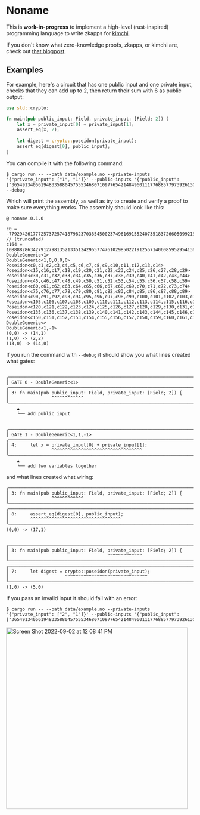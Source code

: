 # Noname

This is **work-in-progress** to implement a high-level (rust-inspired) programming language to write zkapps for [kimchi](https://github.com/o1-labs/proof-systems).

If you don't know what zero-knowledge proofs, zkapps, or kimchi are, check out [that blogpost](https://minaprotocol.com/blog/kimchi-the-latest-update-to-minas-proof-system).

## Examples

For example, here's a circuit that has one public input and one private input, checks that they can add up to 2, then return their sum with 6 as public output:

```rust
use std::crypto;

fn main(pub public_input: Field, private_input: [Field; 2]) {
    let x = private_input[0] + private_input[1];
    assert_eq(x, 2);
    
    let digest = crypto::poseidon(private_input);
    assert_eq(digest[0], public_input);
}
```

You can compile it with the following command:

```console
$ cargo run -- --path data/example.no --private-inputs '{"private_input": ["1", "1"]}' --public-inputs '{"public_input": ["3654913405619483358804575553468071097765421484960111776885779739261304758583"]}' --debug
```

Which will print the assembly, as well as try to create and verify a proof to make sure everything works. The assembly should look like this:

```
@ noname.0.1.0

c0 = -7792942617772573725741879823703654500237496169155240735183726605099215774906
// (truncated)
c164 = 10888828634279127981352133512429657747610298502219125571406085952954136470354
DoubleGeneric<1>
DoubleGeneric<1,0,0,0,0>
Poseidon<c0,c1,c2,c3,c4,c5,c6,c7,c8,c9,c10,c11,c12,c13,c14>
Poseidon<c15,c16,c17,c18,c19,c20,c21,c22,c23,c24,c25,c26,c27,c28,c29>
Poseidon<c30,c31,c32,c33,c34,c35,c36,c37,c38,c39,c40,c41,c42,c43,c44>
Poseidon<c45,c46,c47,c48,c49,c50,c51,c52,c53,c54,c55,c56,c57,c58,c59>
Poseidon<c60,c61,c62,c63,c64,c65,c66,c67,c68,c69,c70,c71,c72,c73,c74>
Poseidon<c75,c76,c77,c78,c79,c80,c81,c82,c83,c84,c85,c86,c87,c88,c89>
Poseidon<c90,c91,c92,c93,c94,c95,c96,c97,c98,c99,c100,c101,c102,c103,c104>
Poseidon<c105,c106,c107,c108,c109,c110,c111,c112,c113,c114,c115,c116,c117,c118,c119>
Poseidon<c120,c121,c122,c123,c124,c125,c126,c127,c128,c129,c130,c131,c132,c133,c134>
Poseidon<c135,c136,c137,c138,c139,c140,c141,c142,c143,c144,c145,c146,c147,c148,c149>
Poseidon<c150,c151,c152,c153,c154,c155,c156,c157,c158,c159,c160,c161,c162,c163,c164>
DoubleGeneric<>
DoubleGeneric<1,-1>
(0,0) -> (14,1)
(1,0) -> (2,2)
(13,0) -> (14,0)
```

If you run the command with `--debug` it should show you what lines created what gates:

```

╭────────────────────────────────────────────────────────────────────────────────
│ GATE 0 - DoubleGeneric<1>
╭────────────────────────────────────────────────────────────────────────────────
│ 3: fn main(pub public_input: Field, private_input: [Field; 2]) {
│                ^^^^^^^^^^^^
╰────────────────────────────────────────────────────────────────────────────────
    ▲
    ╰── add public input


╭────────────────────────────────────────────────────────────────────────────────
│ GATE 1 - DoubleGeneric<1,1,-1>
╭────────────────────────────────────────────────────────────────────────────────
│ 4:     let x = private_input[0] + private_input[1];
│                ^^^^^^^^^^^^^^^^^^^^^^^^^^^^^^^^^^
╰────────────────────────────────────────────────────────────────────────────────
    ▲
    ╰── add two variables together
```

and what lines created what wiring:

```
╭────────────────────────────────────────────────────────────────────────────────
│ 3: fn main(pub public_input: Field, private_input: [Field; 2]) {
│                ^^^^^^^^^^^^
╰────────────────────────────────────────────────────────────────────────────────
╭────────────────────────────────────────────────────────────────────────────────
│ 8:     assert_eq(digest[0], public_input);
│        ^^^^^^^^^^^^^^^^^^^^^^^^^^^^^^^^^^
╰────────────────────────────────────────────────────────────────────────────────
(0,0) -> (17,1)


╭────────────────────────────────────────────────────────────────────────────────
│ 3: fn main(pub public_input: Field, private_input: [Field; 2]) {
│                                     ^^^^^^^^^^^^^
╰────────────────────────────────────────────────────────────────────────────────
╭────────────────────────────────────────────────────────────────────────────────
│ 7:     let digest = crypto::poseidon(private_input);
│                     ^^^^^^^^^^^^^^^^^^^^^^^^^^^^^^^
╰────────────────────────────────────────────────────────────────────────────────
(1,0) -> (5,0)
```

If you pass an invalid input it should fail with an error:

```
$ cargo run -- --path data/example.no --private-inputs '{"private_input": ["2", "1"]}' --public-inputs '{"public_input": ["3654913405619483358804575553468071097765421484960111776885779739261304758583"]}'26177265001502838070204204
```

<img width="487" alt="Screen Shot 2022-09-02 at 12 08 41 PM" src="https://user-images.githubusercontent.com/1316043/188221355-4342b99c-3894-45f9-8bad-0f9477d93a63.png">
